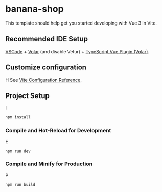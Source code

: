# banana-shop

This template should help get you started developing with Vue 3 in Vite.

## Recommended IDE Setup

[VSCode](https://code.visualstudio.com/) + [Volar](https://marketplace.visualstudio.com/items?itemName=Vue.volar) (and disable Vetur) + [TypeScript Vue Plugin (Volar)](https://marketplace.visualstudio.com/items?itemName=Vue.vscode-typescript-vue-plugin).

## Customize configuration
H
See [Vite Configuration Reference](https://vitejs.dev/config/).

## Project Setup
I
```sh
npm install
```

### Compile and Hot-Reload for Development
E
```sh
npm run dev
```

### Compile and Minify for Production
P
```sh
npm run build
```
